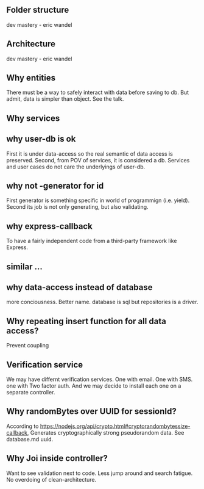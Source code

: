 ## Folder structure
dev mastery - eric wandel

## Architecture
dev mastery - eric wandel

## Why entities
There must be a way to safely interact with data before saving to db. But admit, data is simpler than object. See the talk.

## Why services

## why user-db is ok
First it is under data-access so the real semantic of data access is preserved.
Second, from POV of services, it is considered a db. Services and user cases do not care the underlyings of user-db. 

## why not -generator for id
First generator is something specific in world of programmign (i.e. yield).
Second its job is not only generating, but also validating.


## why express-callback
To have a fairly independent code from a third-party framework like Express.

## similar ...

## why data-access instead of database
more conciousness. Better name. database is sql but repositories is a driver.


## Why repeating insert function for all data access?
Prevent coupling

## Verification service
We may have differnt verification services. One with email. One with SMS. one with Two factor auth. And we may decide to install each one on a separate controller.

## Why randomBytes over UUID for sessionId?
According to https://nodejs.org/api/crypto.html#cryptorandombytessize-callback, Generates cryptographically strong pseudorandom data.
See database.md uuid.


## Why Joi inside controller?
Want to see validation next to code. Less jump around and search fatigue. No overdoing of clean-architecture.